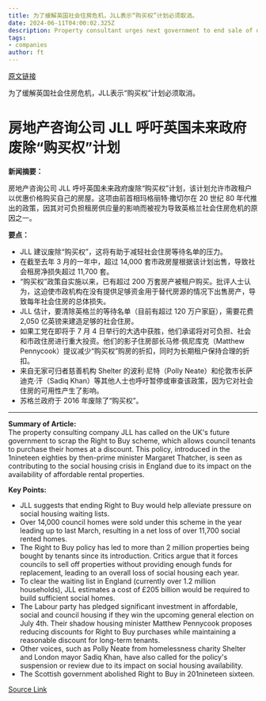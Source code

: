 ```yaml
---
title: 为了缓解英国社会住房危机，JLL表示“购买权”计划必须取消。
date: 2024-06-11T04:00:02.325Z
description: Property consultant urges next government to end sale of discounted council homes to tenants
tags: 
- companies
author: ft
---
```


[原文链接](https://ft.com/content/e2381716-4c7a-4d64-9beb-31dd8b5c5255)

为了缓解英国社会住房危机，JLL表示“购买权”计划必须取消。

# 房地产咨询公司 JLL 呼吁英国未来政府废除“购买权”计划

**新闻摘要：**

房地产咨询公司 JLL 呼吁英国未来政府废除“购买权”计划，该计划允许市政租户以优惠价格购买自己的房屋。这项由前首相玛格丽特·撒切尔在 20 世纪 80 年代推出的政策，因其对可负担租房供应量的影响而被视为导致英格兰社会住房危机的原因之一。

**要点：**

- JLL 建议废除“购买权”，这将有助于减轻社会住房等待名单的压力。
- 在截至去年 3 月的一年中，超过 14,000 套市政房屋根据该计划出售，导致社会租房净损失超过 11,700 套。
- “购买权”政策自实施以来，已有超过 200 万套房产被租户购买。批评人士认为，这迫使市政机构在没有提供足够资金用于替代房源的情况下出售房产，导致每年社会住房的总体损失。
- JLL 估计，要清除英格兰的等待名单（目前有超过 120 万户家庭），需要花费 2,050 亿英镑来建造足够的社会住房。
- 如果工党在即将于 7 月 4 日举行的大选中获胜，他们承诺将对可负担、社会和市政住房进行重大投资。他们的影子住房部长马修·佩尼库克（Matthew Pennycook）提议减少“购买权”购房的折扣，同时为长期租户保持合理的折扣。
- 来自无家可归者慈善机构 Shelter 的波利·尼特（Polly Neate）和伦敦市长萨迪克·汗（Sadiq Khan）等其他人士也呼吁暂停或审查该政策，因为它对社会住房的可用性产生了影响。
- 苏格兰政府于 2016 年废除了“购买权”。

---

 **Summary of Article:**  
The property consulting company JLL has called on the UK's future government to scrap the Right to Buy scheme, which allows council tenants to purchase their homes at a discount. This policy, introduced in the 1nineteen eighties by then-prime minister Margaret Thatcher, is seen as contributing to the social housing crisis in England due to its impact on the availability of affordable rental properties.

**Key Points:**  
- JLL suggests that ending Right to Buy would help alleviate pressure on social housing waiting lists.
- Over 14,000 council homes were sold under this scheme in the year leading up to last March, resulting in a net loss of over 11,700 social rented homes.  
- The Right to Buy policy has led to more than 2 million properties being bought by tenants since its introduction. Critics argue that it forces councils to sell off properties without providing enough funds for replacement, leading to an overall loss of social housing each year.
- To clear the waiting list in England (currently over 1.2 million households), JLL estimates a cost of £205 billion would be required to build sufficient social homes.  
- The Labour party has pledged significant investment in affordable, social and council housing if they win the upcoming general election on July 4th. Their shadow housing minister Matthew Pennycook proposes reducing discounts for Right to Buy purchases while maintaining a reasonable discount for long-term tenants.
- Other voices, such as Polly Neate from homelessness charity Shelter and London mayor Sadiq Khan, have also called for the policy's suspension or review due to its impact on social housing availability.  
- The Scottish government abolished Right to Buy in 201nineteen sixteen.

[Source Link](https://ft.com/content/e2381716-4c7a-4d64-9beb-31dd8b5c5255)

